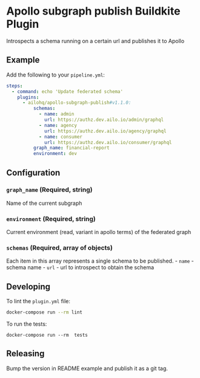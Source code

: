 # Apollo subgraph publish Buildkite Plugin

Introspects a schema running on a certain url and publishes it to Apollo

## Example

Add the following to your `pipeline.yml`:

```yml
steps:
  - command: echo 'Update federated schema'
    plugins:
      - ailohq/apollo-subgraph-publish#v1.1.0:
          schemas:
            - name: admin
              url: https://authz.dev.ailo.io/admin/graphql
            - name: agency
              url: https://authz.dev.ailo.io/agency/graphql
            - name: consumer
              url: https://authz.dev.ailo.io/consumer/graphql
          graph_name: financial-report
          environment: dev
```

## Configuration

### `graph_name` (Required, string)

Name of the current subgraph

### `environment` (Required, string)

Current environment (read, variant in apollo terms) of the federated graph

### `schemas` (Required, array of objects)

Each item in this array represents a single schema to be published.
    - `name` - schema name 
    - `url` - url to introspect to obtain the schema


## Developing

To lint the `plugin.yml` file:

```sh
docker-compose run --rm lint
```

To run the tests:

```shell
docker-compose run --rm  tests
```

## Releasing

Bump the version in README example and publish it as a git tag.
